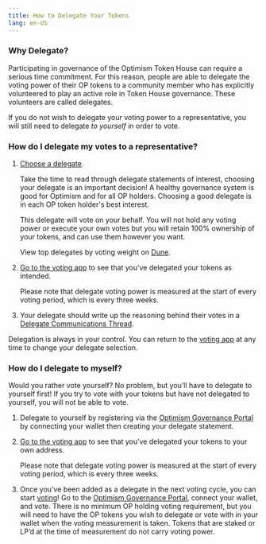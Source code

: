 ```yaml
---
title: How to Delegate Your Tokens
lang: en-US
---
```



### Why Delegate?

Participating in governance of the Optimism Token House can require a serious time commitment. 
For this reason, people are able to delegate the voting power of their OP tokens to a community member who has explicitly volunteered to play an active role in Token House governance. 
These volunteers are called delegates.

If you do not wish to delegate your voting power to a representative, you will still need to delegate *to yourself* in order to vote. 

### How do I delegate my votes to a representative?

1. [Choose a delegate](https://vote.optimism.io/delegates). 
   
   Take the time to read through delegate statements of interest, choosing your delegate is an important decision! 
   A healthy governance system is good for Optimism and for all OP holders. Choosing a good delegate is in each OP token holder's best interest.

   This delegate will vote on your behalf. 
   You will not hold any voting power or execute your own votes but you will retain 100% ownership of your tokens, and can use them however you want.

   View top delegates by voting weight on [Dune](https://dune.com/optimismfnd/optimism-op-token-house).

2. [Go to the voting app](https://vote.optimism.io/) to see that you’ve delegated your tokens as intended.

   Please note that delegate voting power is measured at the start of every voting period, which is every three weeks.

3. Your delegate should write up the reasoning behind their votes in a [Delegate Communications Thread](https://gov.optimism.io/c/governance/41).

Delegation is always in your control. You can return to the [voting app](https://vote.optimism.io/) at any time to change your delegate selection. 

### How do I delegate to myself?

Would you rather vote yourself? 
No problem, but you’ll have to delegate to yourself first! 
If you try to vote with your tokens but have not delegated to yourself, you will not be able to vote. 

1. Delegate to yourself by registering via the [Optimism Governance Portal](https://vote.optimism.io/) by connecting your wallet then creating your delegate statement.

1. [Go to the voting app](https://vote.optimism.io/) to see that you’ve delegated your tokens to your own address.

   Please note that delegate voting power is measured at the start of every voting period, which is every three weeks.

1. Once you’ve been added as a delegate in the next voting cycle, you can start [voting](https://vote.optimism.io/)!
Go to the [Optimism Governance Portal](https://vote.optimism.io/), connect your wallet, and vote.
There is no minimum OP holding voting requirement, but you will need to have the OP tokens you wish to delegate or vote with in your wallet when the voting measurement is taken. Tokens that are staked or LP’d at the time of measurement do not carry voting power.




